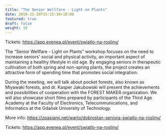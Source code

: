 ```yaml
---
title: "The Senior Wellfare - Light on Plants"
date: 2018-11-28T15:15:34+10:00
featured: true
draft: false
weight: 10
---
```


Tickets: https://app.evenea.pl/event/swiatlo-na-rosliny/

The “Senior Wellfare - Light on Plants” workshop focuses on the need to increase seniors' social and physical activity, an important aspect of maintaining a healthy lifestyle in old age. By engaging seniors in therapeutic cultivation of both spring and non-spring plants, the project creates an attractive form of spending time that promotes social integration.

During the meeting, we will talk about pocket forests, also known as Miyawaki forests, and dr. Kasper Jakubowski will present the achievements and possibilities of cooperation with the FOREST MAKER organization. We will also showcase short films prepared by participants of the Third Age Academy at the Faculty of Electronics, Telecommunications, and Informatics at the Gdańsk University of Technology.

More info: https://zpasjami.net/warto/dobrostan-seniora-swiatlo-na-rosliny/

Tickets: https://app.evenea.pl/event/swiatlo-na-rosliny/